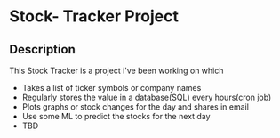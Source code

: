 # Stock- Tracker Project

## Description

This Stock Tracker is a project i've been working on which
- Takes a list of ticker symbols or company names
- Regularly stores the value in a database(SQL) every hours(cron job)
- Plots graphs or stock changes for the day and shares in email
 - Use some ML to predict the stocks for the next day
- TBD
